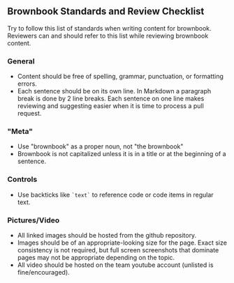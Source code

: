 ## Brownbook Standards and Review Checklist

Try to follow this list of standards when writing content for brownbook. Reviewers can and should refer to this list while reviewing brownbook content.

### General
* Content should be free of spelling, grammar, punctuation, or formatting errors.
* Each sentence should be on its own line. In Markdown a paragraph break is done by 2 line breaks. Each sentence on one line makes reviewing and suggesting easier when it is time to process a pull request.

### "Meta"
* Use "brownbook" as a proper noun, not "the brownbook"
* Brownbook is not capitalized unless it is in a title or at the beginning of a sentence.

### Controls
* Use backticks like `` `text` `` to reference code or code items in regular text.

### Pictures/Video
* All linked images should be hosted from the github repository.
* Images should be of an appropriate-looking size for the page. Exact size consistency is not required, but full screen screenshots that dominate pages may not be appropriate depending on the topic.
* All video should be hosted on the team youtube account (unlisted is fine/encouraged).